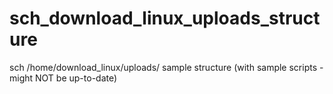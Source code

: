 # sch_download_linux_uploads_structure
sch /home/download_linux/uploads/ sample structure (with sample scripts - might NOT be up-to-date)
